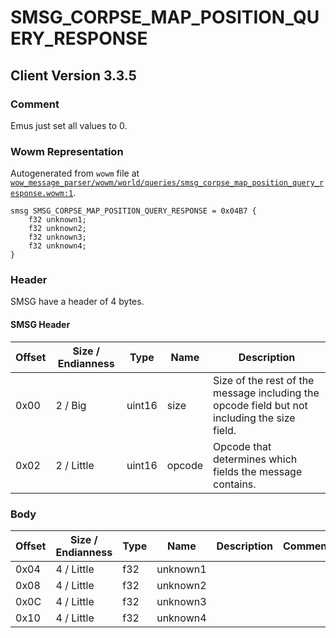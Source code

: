 # SMSG_CORPSE_MAP_POSITION_QUERY_RESPONSE

## Client Version 3.3.5

### Comment

Emus just set all values to 0.

### Wowm Representation

Autogenerated from `wowm` file at [`wow_message_parser/wowm/world/queries/smsg_corpse_map_position_query_response.wowm:1`](https://github.com/gtker/wow_messages/tree/main/wow_message_parser/wowm/world/queries/smsg_corpse_map_position_query_response.wowm#L1).
```rust,ignore
smsg SMSG_CORPSE_MAP_POSITION_QUERY_RESPONSE = 0x04B7 {
    f32 unknown1;
    f32 unknown2;
    f32 unknown3;
    f32 unknown4;
}
```
### Header

SMSG have a header of 4 bytes.

#### SMSG Header

| Offset | Size / Endianness | Type   | Name   | Description |
| ------ | ----------------- | ------ | ------ | ----------- |
| 0x00   | 2 / Big           | uint16 | size   | Size of the rest of the message including the opcode field but not including the size field.|
| 0x02   | 2 / Little        | uint16 | opcode | Opcode that determines which fields the message contains.|

### Body

| Offset | Size / Endianness | Type | Name | Description | Comment |
| ------ | ----------------- | ---- | ---- | ----------- | ------- |
| 0x04 | 4 / Little | f32 | unknown1 |  |  |
| 0x08 | 4 / Little | f32 | unknown2 |  |  |
| 0x0C | 4 / Little | f32 | unknown3 |  |  |
| 0x10 | 4 / Little | f32 | unknown4 |  |  |

